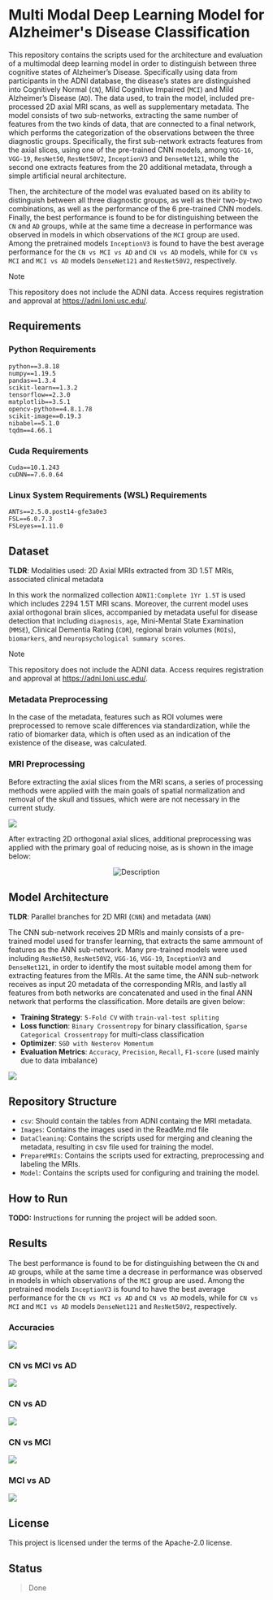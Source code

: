 # Multi Modal Deep Learning Model for Alzheimer's Disease Classification

This repository contains the scripts used for the architecture and evaluation of a multimodal deep learning model in order to distinguish between three cognitive states of Alzheimer’s Disease. 
Specifically using data from participants in the ADNI database, the disease’s states are distinguished into Cognitively Normal (`CN`), Mild Cognitive Impaired (`MCI`) and Mild Alzheimer’s Disease
(`AD`). 
The data used, to train the model, included pre-processed 2D axial MRI scans, as well as supplementary metadata. 
The model consists of two sub-networks, extracting the same number of features from the two kinds of data, that are connected to a final network, which performs the categorization of the observations between the three diagnostic groups. 
Specifically, the first sub-network extracts features from the axial slices, using one of the pre-trained CNN models, among `VGG-16`, `VGG-19`, `ResNet50`, `ResNet50V2`, `InceptionV3` and `DenseNet121`, while the second one extracts features from the 20 additional metadata, through a simple artificial neural architecture.

Then, the architecture of the model was evaluated based on its ability to distinguish between all three diagnostic groups, as well as their two-by-two combinations, as well as the performance of the 6 pre-trained CNN models. 
Finally, the best performance is found to be for distinguishing between the `CN` and `AD` groups, while at the same time a decrease in performance was observed in models in which observations of the `MCI` group are used.
Among the pretrained models `InceptionV3` is found to have the best average performance for the `CN vs MCI vs AD` and `CN vs AD` models, while for `CN vs MCI` and `MCI vs AD` models `DenseNet121` and `ResNet50V2`, respectively.

> [!NOTE] 
> This repository does not include the ADNI data. Access requires registration and approval at https://adni.loni.usc.edu/.

## Requirements

### Python Requirements
```
python==3.8.18
numpy==1.19.5
pandas==1.3.4
scikit-learn==1.3.2
tensorflow==2.3.0
matplotlib==3.5.1
opencv-python==4.8.1.78
scikit-image==0.19.3
nibabel==5.1.0
tqdm==4.66.1
```

### Cuda Requirements
```
Cuda==10.1.243
cuDNN==7.6.0.64
```

### Linux System Requirements (WSL) Requirements
```
ANTs==2.5.0.post14-gfe3a0e3
FSL==6.0.7.3
FSLeyes==1.11.0
```


## Dataset

**TLDR**: Modalities used: 2D Axial MRIs extracted from 3D 1.5T MRIs, associated clinical metadata

In this work the normalized collection `ADNI1:Complete 1Yr 1.5T` is used which includes 2294 1.5T MRI scans.
Moreover, the current model uses axial orthogonal brain slices, accompanied by metadata useful for disease detection that including `diagnosis`, `age`, Mini-Mental State Examination (`MMSE`), Clinical Dementia Rating (`CDR`), regional brain volumes (`ROIs`), `biomarkers`, and `neuropsychological summary scores`.

> [!NOTE] 
> This repository does not include the ADNI data. Access requires registration and approval at https://adni.loni.usc.edu/.

### Metadata Preprocessing
In the case of the metadata, features such as ROI volumes were preprocessed to remove scale differences via standardization, while the ratio of biomarker data, which is often used as an indication of the existence of the disease, was calculated.
 
### MRI Preprocessing
Before extracting the axial slices from the MRI scans, a series of processing methods were applied with the main goals of spatial normalization and removal of the skull and tissues, which were are not necessary in the current study.

![](./Images/3D_Preprocessing.PNG)

After extracting 2D orthogonal axial slices, additional preprocessing was applied with the primary goal of reducing noise, as is shown in the image below:

<p align="center">
  <img src="./Images/2D_Preprocessing.PNG" alt="Description"/>
</p>



## Model Architecture
**TLDR**: Parallel branches for 2D MRI (`CNN`) and metadata (`ANN`)

The CNN sub-network receives 2D MRIs and mainly consists of a pre-trained model used for transfer learning, that extracts the same ammount of features as the ANN sub-network.
Many pre-trained models were used including `ResNet50`, `ResNet50V2`, `VGG-16`, `VGG-19`, `InceptionV3` and `DenseNet121`, in order to identify the most suitable model among them for extracting features from the MRIs. 
At the same time, the ANN sub-network receives as input 20 metadata of the corresponding MRIs, and lastly all features from both networks are concatenated and used in the final ANN network that performs the classification. More details are given below:

- **Training Strategy**: `5-Fold CV` with `train-val-test spliting`
- **Loss function**: `Binary Crossentropy` for binary classification, `Sparse Categorical Crossentropy` for multi-class classification
- **Optimizer**: `SGD with Nesterov Momentum`
- **Evaluation Metrics**: `Accuracy`, `Precision`, `Recall`, `F1-score` (used mainly due to data imbalance)

![](./Images/Model.PNG)



## Repository Structure

* `csv`: Should contain the tables from ADNI containg the MRI metadata.
* `Images`: Contains the images used in the ReadMe.md file
* `DataCleaning`: Contains the scripts used for merging and cleaning the metadata, resulting in csv file used for training the model.
* `PrepareMRIs`: Contains the scripts used for extracting, preprocessing and labeling the MRIs.
* `Model`: Contains the scripts used for configuring and training the model.


## How to Run
**TODO:** Instructions for running the project will be added soon.

## Results

The best performance is found to be for distinguishing between the `CN` and `AD` groups, while at the same time a decrease in performance was observed in models in which observations of the `MCI` group are used.
Among the pretrained models `InceptionV3` is found to have the best average performance for the `CN vs MCI vs AD` and `CN vs AD` models, while for `CN vs MCI` and `MCI vs AD` models `DenseNet121` and `ResNet50V2`, respectively.

### Accuracies
![](./Images/Accuracies.PNG)

### CN vs MCI vs AD
![](./Images/CNvsMCIvsAD.PNG)

### CN vs AD
![](./Images/CNvsAD.PNG)

### CN vs MCI
![](./Images/CNvsMCI.PNG)

### MCI vs AD
![](./Images/MCIvsAD.PNG)


## License
This project is licensed under the terms of the Apache-2.0 license.

## Status
> Done
